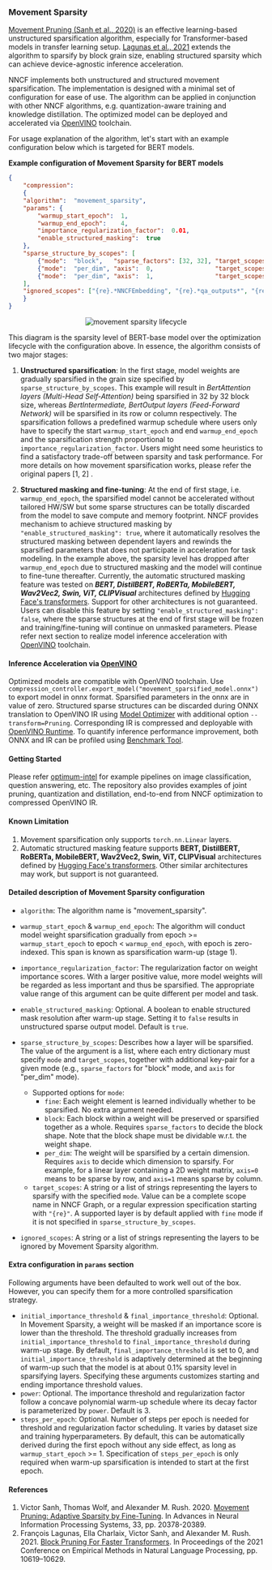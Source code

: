 ### Movement Sparsity

[Movement Pruning (Sanh et al., 2020)](https://arxiv.org/pdf/2005.07683.pdf) is an effective learning-based unstructured sparsification algorithm, especially for Transformer-based models in transfer learning setup. [Lagunas et al., 2021](https://arxiv.org/pdf/2109.04838.pdf) extends the algorithm to sparsify by block grain size, enabling structured sparsity which can achieve device-agnostic inference acceleration.

NNCF implements both unstructured and structured movement sparsification. The implementation is designed with a minimal set of configuration for ease of use. The algorithm can be applied in conjunction with other NNCF algorithms, e.g. quantization-aware training and knowledge distillation. The optimized model can be deployed and accelerated via [OpenVINO](https://docs.openvino.ai/latest/index.html) toolchain.

For usage explanation of the algorithm, let's start with an example configuration below which is targeted for BERT models.

**Example configuration of Movement Sparsity for BERT models**

```json
{
    "compression":
    {
    "algorithm":  "movement_sparsity",
    "params": {
        "warmup_start_epoch":  1,
        "warmup_end_epoch":    4,
        "importance_regularization_factor":  0.01,
        "enable_structured_masking":  true
    },
    "sparse_structure_by_scopes": [
        {"mode":  "block",   "sparse_factors": [32, 32], "target_scopes": "{re}.*BertAttention.*"},
        {"mode":  "per_dim", "axis":  0,                 "target_scopes": "{re}.*BertIntermediate.*"},
        {"mode":  "per_dim", "axis":  1,                 "target_scopes": "{re}.*BertOutput.*"},
    ],
    "ignored_scopes": ["{re}.*NNCFEmbedding", "{re}.*qa_outputs*", "{re}.*LayerNorm.*"]
    }
}
```

<p align="center">
    <img src="movement_sparsity_lifecycle.jpg" alt="movement sparsity lifecycle"/>
</p>

This diagram is the sparsity level of BERT-base model over the optimization lifecycle with the configuration above. In essence, the algorithm consists of two major stages:

1. **Unstructured sparsification**: In the first stage, model weights are gradually sparsified in the grain size specified by `sparse_structure_by_scopes`. This example will result in _BertAttention layers (Multi-Head Self-Attention)_ being sparsified in 32 by 32 block size, whereas _BertIntermediate, BertOutput layers (Feed-Forward Network)_ will be sparsified in its row or column respectively. The sparsification follows a predefined warmup schedule where users only have to specify the start `warmup_start_epoch` and end `warmup_end_epoch` and the sparsification strength proportional to `importance_regularization_factor`. Users might need some heuristics to find a satisfactory trade-off between sparsity and task performance. For more details on how movement sparsification works, please refer the original papers [1, 2] .

2. **Structured masking and fine-tuning**: At the end of first stage, i.e. `warmup_end_epoch`, the sparsified model cannot be accelerated without tailored HW/SW but some sparse structures can be totally discarded from the model to save compute and memory footprint. NNCF provides mechanism to achieve structured masking by `"enable_structured_masking": true`, where it automatically resolves the structured masking between dependent layers and rewinds the sparsified parameters that does not participate in acceleration for task modeling. In the example above, the sparsity level has dropped after `warmup_end_epoch` due to structured masking and the model will continue to fine-tune thereafter. Currently, the automatic structured masking feature was tested on **_BERT, DistilBERT, RoBERTa, MobileBERT, Wav2Vec2, Swin, ViT, CLIPVisual_** architectures defined by [Hugging Face&#39;s transformers](https://huggingface.co/docs/transformers/index). Support for other architectures is not guaranteed. Users can disable this feature by setting `"enable_structured_masking": false`, where the sparse structures at the end of first stage will be frozen and training/fine-tuning will continue on unmasked parameters. Please refer next section to realize model inference acceleration with [OpenVINO](https://docs.openvino.ai/latest/index.html) toolchain.

#### Inference Acceleration via [OpenVINO](https://docs.openvino.ai/latest/index.html) 

Optimized models are compatible with OpenVINO toolchain. Use `compression_controller.export_model("movement_sparsified_model.onnx")` to export model in onnx format. Sparsified parameters in the onnx are in value of zero. Structured sparse structures can be discarded during ONNX translation to OpenVINO IR using [Model Optimizer](https://docs.openvino.ai/latest/openvino_docs_MO_DG_Deep_Learning_Model_Optimizer_DevGuide.html) with additional option `--transform=Pruning`. Corresponding IR is compressed and deployable with [OpenVINO Runtime](https://docs.openvino.ai/latest/openvino_docs_OV_UG_OV_Runtime_User_Guide.html). To quantify inference performance improvement, both ONNX and IR can be profiled using [Benchmark Tool](https://docs.openvino.ai/latest/openvino_inference_engine_tools_benchmark_tool_README.html).

#### Getting Started

Please refer [optimum-intel](https://github.com/huggingface/optimum-intel/tree/main/examples/openvino) for example pipelines on image classification, question answering, etc. The repository also provides examples of joint pruning, quantization and distillation, end-to-end from NNCF optimization to compressed OpenVINO IR.

#### Known Limitation

1. Movement sparsification only supports `torch.nn.Linear` layers.
2. Automatic structured masking feature supports **BERT, DistilBERT, RoBERTa, MobileBERT, Wav2Vec2, Swin, ViT, CLIPVisual** architectures defined by [Hugging Face&#39;s transformers](https://huggingface.co/docs/transformers/index). Other similar architectures may work, but support is not guaranteed.

#### Detailed description of Movement Sparsity configuration

- `algorithm`: The algorithm name is "movement_sparsity".
- `warmup_start_epoch` & `warmup_end_epoch`: The algorithm will conduct model weight sparsification gradually from epoch >= `warmup_start_epoch` to epoch < `warmup_end_epoch`, with epoch is zero-indexed. This span is known as sparsification warm-up (stage 1).
- `importance_regularization_factor`: The regularization factor on weight importance scores. With a larger positive value, more model weights will be regarded as less important and thus be sparsified. The appropriate value range of this argument can be quite different per model and task.
- `enable_structured_masking`: Optional. A boolean to enable structured mask resolution after warm-up stage. Setting it to `false` results in unstructured sparse output model. Default is `true`.
- `sparse_structure_by_scopes`: Describes how a layer will be sparsified. The value of the argument is a list, where each entry dictionary must specify `mode` and `target_scopes`, together with additional key-pair for a given mode (e.g., `sparse_factors` for "block" mode, and `axis` for "per_dim" mode).

  - Supported options for `mode`:
    - `fine`: Each weight element is learned individually whether to be sparsified. No extra argument needed.
    - `block`: Each block within a weight will be preserved or sparsified together as a whole. Requires `sparse_factors` to decide the block shape. Note that the block shape must be dividable w.r.t. the weight shape.
    - `per_dim`: The weight will be sparsified by a certain dimension. Requires `axis` to decide which dimension to sparsify. For example, for a linear layer containing a 2D weight matrix, `axis=0` means to be sparse by row, and `axis=1` means sparse by column.
  - `target_scopes`: A string or a list of strings representing the layers to sparsify with the specified `mode`. Value can be a complete scope name in NNCF Graph, or a regular expression specification starting with `"{re}"`. A supported layer is by default applied with `fine` mode if it is not specified in `sparse_structure_by_scopes`.

- `ignored_scopes`: A string or a list of strings representing the layers to be ignored by Movement Sparsity algorithm.

#### Extra configuration in `params` section

Following arguments have been defaulted to work well out of the box. However, you can specify them for a more controlled sparsification strategy.

- `initial_importance_threshold` & `final_importance_threshold`: Optional. In Movement Sparsity, a weight will be masked if an importance score is lower than the threshold. The threshold gradually increases from `initial_importance_threshold` to `final_importance_threshold` during warm-up stage. By default, `final_importance_threshold` is set to 0, and `initial_importance_threshold` is adaptively determined at the beginning of warm-up such that the model is at about 0.1% sparsity level in sparsifying layers. Specifying these arguments customizes starting and ending importance threshold values.
- `power`: Optional. The importance threshold and regularization factor follow a concave polynomial warm-up schedule where its decay factor is parameterized by `power`. Default is 3.
- `steps_per_epoch`: Optional. Number of steps per epoch is needed for threshold and regularization factor scheduling. It varies by dataset size and training hyperparameters. By default, this can be automatically derived during the first epoch without any side effect, as long as `warmup_start_epoch` >= 1. Specification of `steps_per_epoch` is only required when warm-up sparsification is intended to start at the first epoch.

#### References

1. Victor Sanh, Thomas Wolf, and Alexander M. Rush. 2020. [Movement Pruning: Adaptive Sparsity by Fine-Tuning]((https://arxiv.org/pdf/2005.07683.pdf)). In Advances in Neural Information Processing Systems, 33, pp. 20378-20389.
2. François Lagunas, Ella Charlaix, Victor Sanh, and Alexander M. Rush. 2021. [Block Pruning For Faster Transformers]((https://arxiv.org/pdf/2109.04838.pdf)). In Proceedings of the 2021 Conference on Empirical Methods in Natural Language Processing, pp. 10619–10629.
